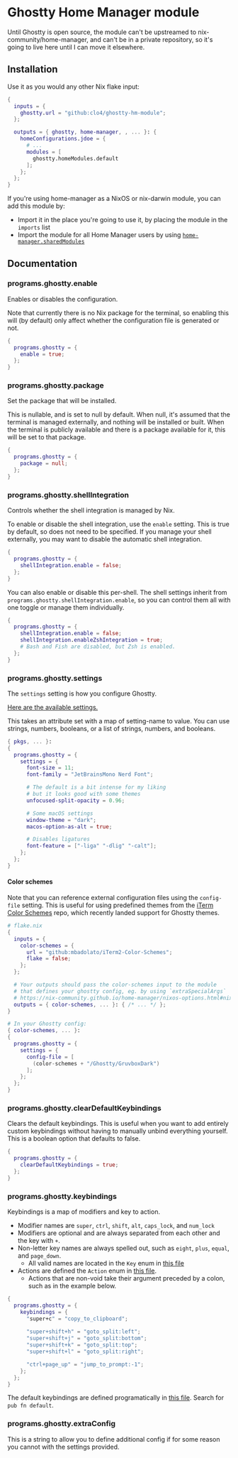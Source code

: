 # Ghostty Home Manager module

Until Ghostty is open source, the module can't be upstreamed to
nix-community/home-manager, and can't be in a private repository, so it's going
to live here until I can move it elsewhere.

## Installation

Use it as you would any other Nix flake input:

```nix
{
  inputs = {
    ghostty.url = "github:clo4/ghostty-hm-module";
  };

  outputs = { ghostty, home-manager, , ... }: {
    homeConfigurations.jdoe = {
      # ...
      modules = [
        ghostty.homeModules.default
      ];
    };
  };
}
```

If you're using home-manager as a NixOS or nix-darwin module, you can add this
module by:

- Import it in the place you're going to use it, by placing the module in the
  `imports` list
- Import the module for all Home Manager users by using
  [`home-manager.sharedModules`](https://nix-community.github.io/home-manager/nixos-options.html#nixos-opt-home-manager.sharedModules)

## Documentation

### programs.ghostty.enable

Enables or disables the configuration.

Note that currently there is no Nix package for the terminal, so enabling this
will (by default) only affect whether the configuration file is generated or
not.

```nix
{
  programs.ghostty = {
    enable = true;
  };
}
```

### programs.ghostty.package

Set the package that will be installed.

This is nullable, and is set to null by default. When null, it's assumed that
the terminal is managed externally, and nothing will be installed or built. When
the terminal is publicly available and there is a package available for it, this
will be set to that package.

```nix
{
  programs.ghostty = {
    package = null;
  };
}
```

### programs.ghostty.shellIntegration

Controls whether the shell integration is managed by Nix.

To enable or disable the shell integration, use the `enable` setting. This is
true by default, so does not need to be specified. If you manage your shell
externally, you may want to disable the automatic shell integration.

```nix
{
  programs.ghostty = {
    shellIntegration.enable = false;
  };
}
```

You can also enable or disable this per-shell. The shell settings inherit from
`programs.ghostty.shellIntegration.enable`, so you can control them all with one
toggle or manage them individually.

```nix
{
  programs.ghostty = {
    shellIntegration.enable = false;
    shellIntegration.enableZshIntegration = true;
    # Bash and Fish are disabled, but Zsh is enabled.
  };
}
```

### programs.ghostty.settings

The `settings` setting is how you configure Ghostty.

[Here are the available settings.](https://github.com/mitchellh/ghostty/blob/main/src/config/Config.zig)

This takes an attribute set with a map of setting-name to value. You can use
strings, numbers, booleans, or a list of strings, numbers, and booleans.

```nix
{ pkgs, ... }:
{
  programs.ghostty = {
    settings = {
      font-size = 11;
      font-family = "JetBrainsMono Nerd Font";

      # The default is a bit intense for my liking
      # but it looks good with some themes
      unfocused-split-opacity = 0.96;

      # Some macOS settings
      window-theme = "dark";
      macos-option-as-alt = true;

      # Disables ligatures
      font-feature = ["-liga" "-dlig" "-calt"];
    };
  };
}
```

#### Color schemes

Note that you can reference external configuration files using the `config-file`
setting. This is useful for using predefined themes from the
[iTerm Color Schemes](https://github.com/mbadolato/iTerm2-Color-Schemes) repo,
which recently landed support for Ghostty themes.

```nix
# flake.nix
{
  inputs = {
    color-schemes = {
      url = "github:mbadolato/iTerm2-Color-Schemes";
      flake = false;
    };
  };

  # Your outputs should pass the color-schemes input to the module
  # that defines your ghostty config, eg. by using `extraSpecialArgs`
  # https://nix-community.github.io/home-manager/nixos-options.html#nixos-opt-home-manager.extraSpecialArgs
  outputs = { color-schemes, ... }: { /* ... */ };
}
```

```nix
# In your Ghostty config:
{ color-schemes, ... }:
{
  programs.ghostty = {
    settings = {
      config-file = [
        (color-schemes + "/Ghostty/GruvboxDark")
      ];
    };
  };
}
```

### programs.ghostty.clearDefaultKeybindings

Clears the default keybindings. This is useful when you want to add entirely custom
keybindings without having to manually unbind everything yourself. This is a boolean
option that defaults to false.

```nix
{
  programs.ghostty = {
    clearDefaultKeybindings = true;
  }; 
}
```

### programs.ghostty.keybindings

Keybindings is a map of modifiers and key to action.

- Modifier names are `super`, `ctrl`, `shift`, `alt`, `caps_lock`, and
  `num_lock`
- Modifiers are optional and are always separated from each other and the key
  with `+`.
- Non-letter key names are always spelled out, such as `eight`, `plus`, `equal`,
  and `page_down`.
  - All valid names are located in the `Key` enum in
    [this file](https://github.com/mitchellh/ghostty/blob/main/src/input/key.zig)
- Actions are defined the `Action` enum in
  [this file](https://github.com/mitchellh/ghostty/blob/main/src/input/Binding.zig).
  - Actions that are non-void take their argument preceded by a colon, such as
    in the example below.

```nix
{
  programs.ghostty = {
    keybindings = {
      "super+c" = "copy_to_clipboard";
      
      "super+shift+h" = "goto_split:left";
      "super+shift+j" = "goto_split:bottom";
      "super+shift+k" = "goto_split:top";
      "super+shift+l" = "goto_split:right";

      "ctrl+page_up" = "jump_to_prompt:-1";
    };
  };
}
```

The default keybindings are defined programatically in
[this file](https://github.com/mitchellh/ghostty/blob/main/src/config/Config.zig).
Search for `pub fn default`.

### programs.ghostty.extraConfig

This is a string to allow you to define additional config if for some reason you
cannot with the settings provided.
